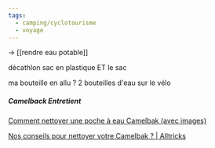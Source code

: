 ```yaml
---
tags:
  - camping/cyclotourisme
  - voyage
---
```

-> [[rendre eau potable]]

décathlon sac en plastique ET le sac 

ma bouteille en allu ?
2 bouteilles d'eau sur le vélo



##### Camelback Entretient
[Comment nettoyer une poche à eau Camelbak (avec images)](https://fr.wikihow.com/nettoyer-une-poche-%C3%A0-eau-Camelbak)

[Nos conseils pour nettoyer votre Camelbak ? | Alltricks](https://www.alltricks.fr/surl/nettoyer-camelbak)